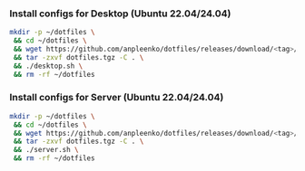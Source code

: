 ### Install configs for Desktop (Ubuntu 22.04/24.04)

```bash
mkdir -p ~/dotfiles \
 && cd ~/dotfiles \
 && wget https://github.com/anpleenko/dotfiles/releases/download/<tag>/dotfiles.tgz \
 && tar -zxvf dotfiles.tgz -C . \
 && ./desktop.sh \
 && rm -rf ~/dotfiles
```

### Install configs for Server (Ubuntu 22.04/24.04)

```bash
mkdir -p ~/dotfiles \
 && cd ~/dotfiles \
 && wget https://github.com/anpleenko/dotfiles/releases/download/<tag>/dotfiles.tgz \
 && tar -zxvf dotfiles.tgz -C . \
 && ./server.sh \
 && rm -rf ~/dotfiles
```
